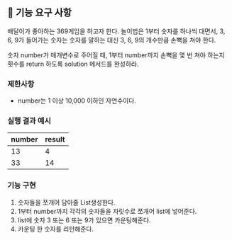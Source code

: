 ## 🚀 기능 요구 사항

배달이가 좋아하는 369게임을 하고자 한다. 놀이법은 1부터 숫자를 하나씩 대면서, 3, 6, 9가 들어가는 숫자는 숫자를 말하는 대신 3, 6, 9의 개수만큼 손뼉을 쳐야 한다.

숫자 number가 매개변수로 주어질 때, 1부터 number까지 손뼉을 몇 번 쳐야 하는지 횟수를 return 하도록 solution 메서드를 완성하라.

### 제한사항

- number는 1 이상 10,000 이하인 자연수이다.

### 실행 결과 예시

| number | result |
| --- | --- |
| 13 | 4 |
| 33 | 14 |


### 기능 구현
1. 숫자들을 쪼개어 담아줄 List생성한다.
2. 1부터 number까지 각각의 숫자들을 자릿수로 쪼개어 list에 넣어준다.
3. list에 숫자 3 또는 6 또는 9가 있으면 카운팅해준다.
4. 카운팅 한 숫자를 리턴해준다.